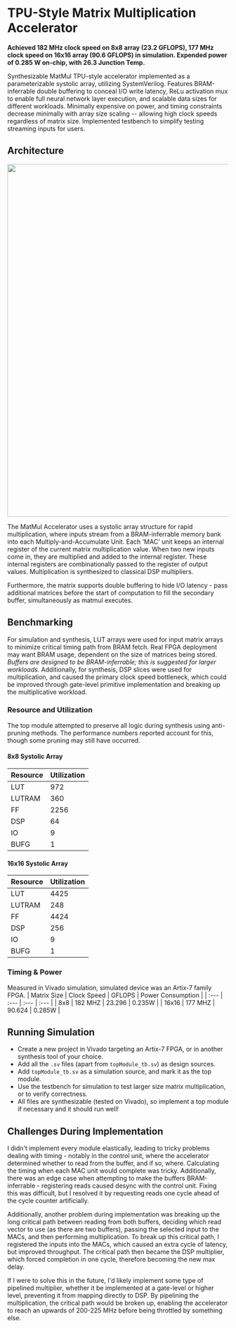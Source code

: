# TPU-Style Matrix Multiplication Accelerator

**Achieved 182 MHz clock speed on 8x8 array (23.2 GFLOPS), 177 MHz clock speed on 16x16 array (90.6 GFLOPS) in simulation. Expended power of 0.285 W on-chip, with 26.3 Junction Temp.**

Synthesizable MatMul TPU-style accelerator implemented as a parameterizable systolic array, utilizing SystemVerilog. Features BRAM-inferrable double buffering to conceal I/O write latency, ReLu activation mux to enable full neural network layer execution, and scalable data sizes for different workloads. Minimally expensive on power, and timing constraints decrease minimally with array size scaling -- allowing high clock speeds regardless of matrix size. Implemented testbench to simplify testing streaming inputs for users.

## Architecture
<img src="https://github.com/user-attachments/assets/130be6fb-6c3b-4694-abdc-2de35c2f5459" height="800">


The MatMul Accelerator uses a systolic array structure for rapid multiplication, where inputs stream from a BRAM-inferrable memory bank into each Multiply-and-Accumulate Unit. Each 'MAC' unit keeps an internal register of the current matrix multiplication value. When two new inputs come in, they are multiplied and added to the internal register. These internal registers are combinationally passed to the register of output values. Multiplication is synthesized to classical DSP multipliers.

Furthermore, the matrix supports double buffering to hide I/O latency - pass additional matrices before the start of computation to fill the secondary buffer, simultaneously as matmul executes.

## Benchmarking

For simulation and synthesis, LUT arrays were used for input matrix arrays to minimize critical timing path from BRAM fetch. Real FPGA deployment may want BRAM usage, dependent on the size of matrices being stored. _Buffers are designed to be BRAM-inferrable; this is suggested for larger workloads._ Additionally, for synthesis, DSP slices were used for multiplication, and caused the primary clock speed bottleneck, which could be improved through gate-level primitive implementation and breaking up the multiplicative workload.

### Resource and Utilization
The top module attempted to preserve all logic during synthesis using anti-pruning methods. The performance numbers reported account for this, though some pruning may still have occurred.

#### 8x8 Systolic Array
| Resource | Utilization |
| :--- | :--- |
| LUT | 972 |
| LUTRAM | 360 |
| FF | 2256 |
| DSP | 64 |
| IO | 9 |
| BUFG | 1 |

#### 16x16 Systolic Array
| Resource | Utilization |
| :--- | :--- |
| LUT | 4425 |
| LUTRAM | 248 |
| FF | 4424 |
| DSP | 256 |
| IO | 9 |
| BUFG | 1 |

### Timing & Power
Measured in Vivado simulation, simulated device was an Artix-7 family FPGA.
| Matrix Size | Clock Speed | GFLOPS | Power Consumption |
| :--- | :--- | :--- | :--- |
| 8x8 | 182 MHZ | 23.296 | 0.235W |
| 16x16 | 177 MHZ | 90.624 | 0.285W |

## Running Simulation
- Create a new project in Vivado targeting an Artix-7 FPGA, or in another synthesis tool of your choice.
- Add all the `.sv` files (apart from `topModule_tb.sv`) as design sources.
- Add `topModule_tb.sv` as a simulation source, and mark it as the top module.
- Use the testbench for simulation to test larger size matrix multiplication, or to verify correctness.
- All files are synthesizable (tested on Vivado), so implement a top module if necessary and it should run well!

## Challenges During Implementation
I didn't implement every module elastically, leading to tricky problems dealing with timing - notably in the control unit, where the accelerator determined whether to read from the buffer, and if so, where. Calculating the timing when each MAC unit would complete was tricky. Additionally, there was an edge case when attempting to make the buffers BRAM-inferrable - registering reads caused desync with the control unit. Fixing this was difficult, but I resolved it by requesting reads one cycle ahead of the cycle counter artificially. 

Additionally, another problem during implementation was breaking up the long critical path between reading from both buffers, deciding which read vector to use (as there are two buffers), passing the selected input to the MACs, and then performing multiplication. To break up this critical path, I registered the inputs into the MACs, which caused an extra cycle of latency, but improved throughput. The critical path then became the DSP multiplier, which forced completion in one cycle, therefore becoming the new max delay.

If I were to solve this in the future, I'd likely implement some type of pipelined multiplier, whether it be implemented at a gate-level or higher level, preventing it from mapping directly to DSP. By pipelining the multiplication, the critical path would be broken up, enabling the accelerator to reach an upwards of 200-225 MHz before being throttled by something else.
